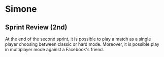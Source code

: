 # Simone

## Sprint Review (2nd)
At the end of the second sprint, it is possible to play a match as a single player choosing between classic or hard mode. Moreover, it is possible play in multiplayer mode against a Facebook's friend.

